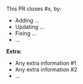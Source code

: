 <!-- Linking a repository issue. If there's no issue, please state the PR purpose instead. -->
This PR closes #x, by:

* Adding ...
* Updating ...
* Fixing ...
* ...

**Extra:**

* Any extra information #1
* Any extra information #2
* ...

<!-- **Considerations:** -->
<!-- * Be as descriptive as possible, assisting reviewers as much as possible. -->
<!-- * If UI updates, paste screenshots that display the UI changes. -->
<!-- * If there is interactivity, paste a gif showing the feature. -->
